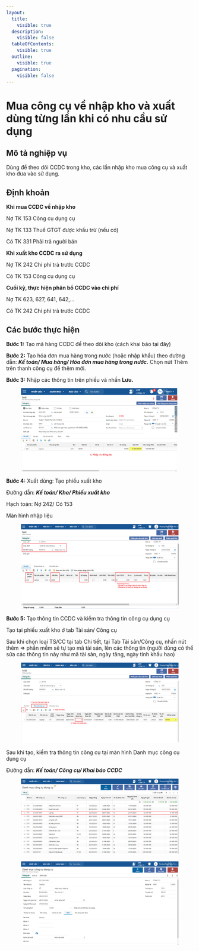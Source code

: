 ```yaml
---
layout:
  title:
    visible: true
  description:
    visible: false
  tableOfContents:
    visible: true
  outline:
    visible: true
  pagination:
    visible: false
---
```


# Mua công cụ về nhập kho và xuất dùng từng lần khi có nhu cầu sử dụng

## Mô tả nghiệp vụ

Dùng để theo dõi CCDC trong kho, các lần nhập kho mua công cụ và xuất kho đưa vào sử dụng.

## Định khoản

**Khi mua CCDC về nhập kho**

Nợ TK 153 Công cụ dụng cụ

Nợ TK 133 Thuế GTGT được khấu trừ (nếu có)

Có TK 331 Phải trả người bán

**Khi xuất kho CCDC ra sử dụng**

Nợ TK 242 Chi phí trả trước CCDC

Có TK 153 Công cụ dụng cụ

**Cuối kỳ, thực hiện phân bổ CCDC vào chi phí**

Nợ TK 623, 627, 641, 642,...

Có TK 242 Chi phí trả trước CCDC

## Các bước thực hiện

**Bước 1:** Tạo mã hàng CCDC để theo dõi kho (cách khai báo tại đây)

**Bước 2:** Tạo hóa đơn mua hàng trong nước (hoặc nhập khẩu) theo đường dẫn: _**Kế toán/ Mua hàng/ Hóa đơn mua hàng trong nước.**_ Chọn nút Thêm trên thanh công cụ để thêm mới.

**Bước 3:** Nhập các thông tin trên phiếu và nhấn **Lưu.**

<figure><img src="../../.gitbook/assets/mua CCDC6.png" alt=""><figcaption></figcaption></figure>

**Bước 4:** Xuất dùng: Tạo phiếu xuất kho

Đường dẫn: _**Kế toán/ Kho/ Phiếu xuất kho**_

Hạch toán: Nợ 242/ Có 153

Màn hình nhập liệu

<figure><img src="../../.gitbook/assets/ccdc từng lần.png" alt=""><figcaption></figcaption></figure>

**Bước 5:** Tạo thông tin CCDC và kiểm tra thông tin công cụ dụng cụ

Tạo tại phiếu xuất kho ở tab Tài sản/ Công cụ

Sau khi chọn loại TS/CC tại tab Chi tiết, tại Tab Tài sản/Công cụ, nhấn nút thêm => phần mềm sẽ tự tạo mã tài sản, lên các thông tin (người dùng có thể sửa các thông tin này như mã tài sản, ngày tăng, ngày tính khấu hao)

<figure><img src="../../.gitbook/assets/ccdc từng lần1.png" alt=""><figcaption></figcaption></figure>

Sau khi tạo, kiểm tra thông tin công cụ tại màn hình Danh mục công cụ dụng cụ

Đường dẫn: _**Kế toán/ Công cụ/ Khai báo CCDC**_

<figure><img src="../../.gitbook/assets/ccdc từng lần2.png" alt=""><figcaption></figcaption></figure>

<figure><img src="../../.gitbook/assets/ccdc từng lần3.png" alt=""><figcaption></figcaption></figure>
